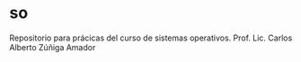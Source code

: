 # so
Repositorio para prácicas del curso de sistemas operativos.
Prof. Lic. Carlos Alberto Zúñiga Amador
